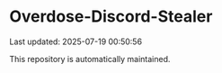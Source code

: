 # Overdose-Discord-Stealer

Last updated: 2025-07-19 00:50:56

This repository is automatically maintained.
